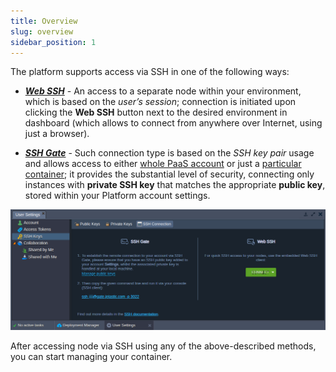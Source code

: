 ```yaml
---
title: Overview
slug: overview
sidebar_position: 1
---
```


<!-- ## SSH Access -->

The platform supports access via SSH in one of the following ways:

- [**_Web SSH_**](/deployment-tools/ssh/ssh-access/web-ssh) - An access to a separate node within your environment, which is based on the _user’s session_; connection is initiated upon clicking the **Web SSH** button next to the desired environment in dashboard (which allows to connect from anywhere over Internet, using just a browser).

- [**_SSH Gate_**](/deployment-tools/ssh/ssh-access/ssh-gate) - Such connection type is based on the _SSH key pair_ usage and allows access to either [whole PaaS account](/deployment-tools/ssh/ssh-access/ssh-gate#ssh-access-to-platform-account) or just a [particular container](/deployment-tools/ssh/ssh-access/ssh-gate#direct-access-to-container); it provides the substantial level of security, connecting only instances with **private SSH key** that matches the appropriate **public key**, stored within your Platform account settings.

<div style={{
    display:'flex',
    justifyContent: 'center',
    margin: '0 0 1rem 0'
}}>

![Locale Dropdown](./img/Overview/01-ssh-access-options.png)

</div>

After accessing node via SSH using any of the above-described methods, you can start managing your container.
